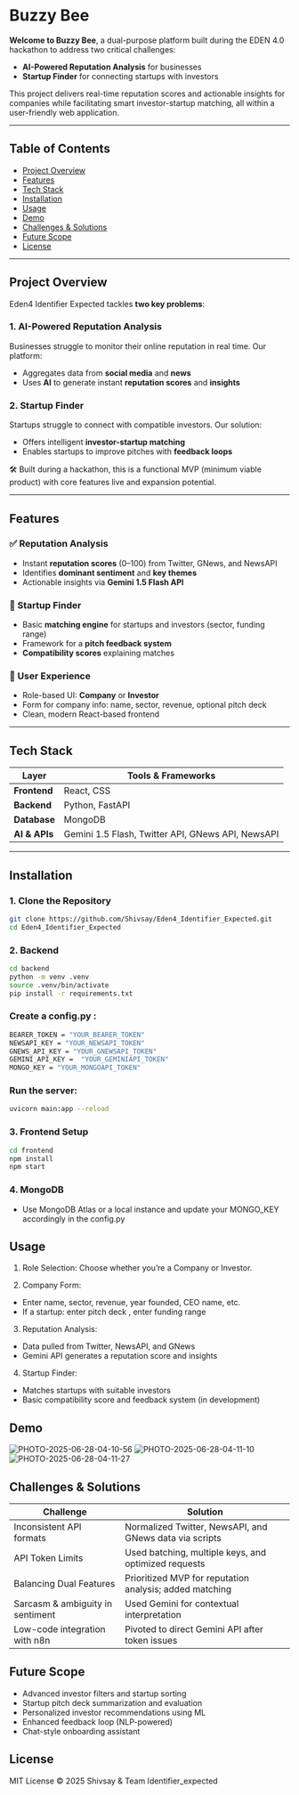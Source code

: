 # Buzzy Bee

**Welcome to Buzzy Bee**, a dual-purpose platform built during the EDEN 4.0 hackathon to address two critical challenges:
- **AI-Powered Reputation Analysis** for businesses
- **Startup Finder** for connecting startups with investors

This project delivers real-time reputation scores and actionable insights for companies while facilitating smart investor-startup matching, all within a user-friendly web application.

---

## Table of Contents

- [Project Overview](#project-overview)
- [Features](#features)
- [Tech Stack](#tech-stack)
- [Installation](#installation)
- [Usage](#usage)
- [Demo](#demo)
- [Challenges & Solutions](#challenges--solutions)
- [Future Scope](#future-scope)
- [License](#license)

---

## Project Overview

Eden4 Identifier Expected tackles **two key problems**:

### 1. AI-Powered Reputation Analysis
Businesses struggle to monitor their online reputation in real time. Our platform:
- Aggregates data from **social media** and **news**
- Uses **AI** to generate instant **reputation scores** and **insights**

### 2. Startup Finder
Startups struggle to connect with compatible investors. Our solution:
- Offers intelligent **investor-startup matching**
- Enables startups to improve pitches with **feedback loops**

🛠 Built during a hackathon, this is a functional MVP (minimum viable product) with core features live and expansion potential.

---

## Features

### ✅ Reputation Analysis
- Instant **reputation scores** (0–100) from Twitter, GNews, and NewsAPI
- Identifies **dominant sentiment** and **key themes**
- Actionable insights via **Gemini 1.5 Flash API**

### 🚀 Startup Finder
- Basic **matching engine** for startups and investors (sector, funding range)
- Framework for a **pitch feedback system**
- **Compatibility scores** explaining matches

### 👤 User Experience
- Role-based UI: **Company** or **Investor**
- Form for company info: name, sector, revenue, optional pitch deck
- Clean, modern React-based frontend

---

## Tech Stack

| Layer        | Tools & Frameworks                            |
|--------------|------------------------------------------------|
| **Frontend** | React, CSS                                     |
| **Backend**  | Python, FastAPI                                |
| **Database** | MongoDB                                        |
| **AI & APIs**| Gemini 1.5 Flash, Twitter API, GNews API, NewsAPI |

---

## Installation

### 1. Clone the Repository
```bash
git clone https://github.com/Shivsay/Eden4_Identifier_Expected.git
cd Eden4_Identifier_Expected
```

### 2. Backend
```bash
cd backend
python -m venv .venv
source .venv/bin/activate
pip install -r requirements.txt
```


### Create a config.py :
```bash
BEARER_TOKEN = "YOUR_BEARER_TOKEN"
NEWSAPI_KEY = "YOUR_NEWSAPI_TOKEN"
GNEWS_API_KEY = "YOUR_GNEWSAPI_TOKEN"
GEMINI_API_KEY =  "YOUR_GEMINIAPI_TOKEN"
MONGO_KEY = "YOUR_MONGOAPI_TOKEN"
```

### Run the server:
```bash
uvicorn main:app --reload
```

### 3. Frontend Setup
```bash
cd frontend
npm install
npm start
```
### 4. MongoDB
- Use MongoDB Atlas or a local instance and update your MONGO_KEY accordingly in the config.py 
 
## Usage
1. Role Selection: Choose whether you’re a Company or Investor.

2. Company Form:
  - Enter name, sector, revenue, year founded, CEO name, etc.
  - If a startup: enter pitch deck , enter funding range

3. Reputation Analysis:
  - Data pulled from Twitter, NewsAPI, and GNews
  - Gemini API generates a reputation score and insights

4. Startup Finder:
  - Matches startups with suitable investors
  - Basic compatibility score and feedback system (in development)
    
## Demo
![PHOTO-2025-06-28-04-10-56](https://github.com/user-attachments/assets/d678fe30-1c54-4a20-8fb3-9d82eeb3d503)
![PHOTO-2025-06-28-04-11-10](https://github.com/user-attachments/assets/fc8d3f20-5493-4f19-918e-aab64c864710)
![PHOTO-2025-06-28-04-11-27](https://github.com/user-attachments/assets/38039047-d243-493b-bd96-964fa7a8a880)

## Challenges & Solutions

| Challenge                        | Solution                                                |
| -------------------------------- | ------------------------------------------------------- |
| Inconsistent API formats         | Normalized Twitter, NewsAPI, and GNews data via scripts |
| API Token Limits                 | Used batching, multiple keys, and optimized requests    |
| Balancing Dual Features          | Prioritized MVP for reputation analysis; added matching |
| Sarcasm & ambiguity in sentiment | Used Gemini for contextual interpretation               |
| Low-code integration with n8n    | Pivoted to direct Gemini API after token issues         |

## Future Scope

- Advanced investor filters and startup sorting
- Startup pitch deck summarization and evaluation
- Personalized investor recommendations using ML
- Enhanced feedback loop (NLP-powered)
- Chat-style onboarding assistant

## License
MIT License © 2025 Shivsay & Team Identifier_expected
